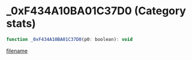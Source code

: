 # _0xF434A10BA01C37D0 (Category stats)

```js
function _0xF434A10BA01C37D0(p0: boolean): void
```

[filename](_0xF434A10BA01C37D0_m.md ':include')